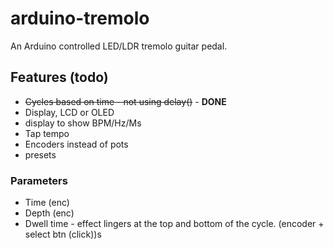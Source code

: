 # arduino-tremolo
An Arduino controlled LED/LDR tremolo guitar pedal.

## Features (todo)

* ~~Cycles based on time - not using delay()~~ - **DONE** 
* Display, LCD or OLED
* display to show BPM/Hz/Ms
* Tap tempo
* Encoders instead of pots
* presets

### Parameters
* Time (enc)
* Depth (enc)
* Dwell time - effect lingers at the top and bottom of the cycle. (encoder + select btn (click))s